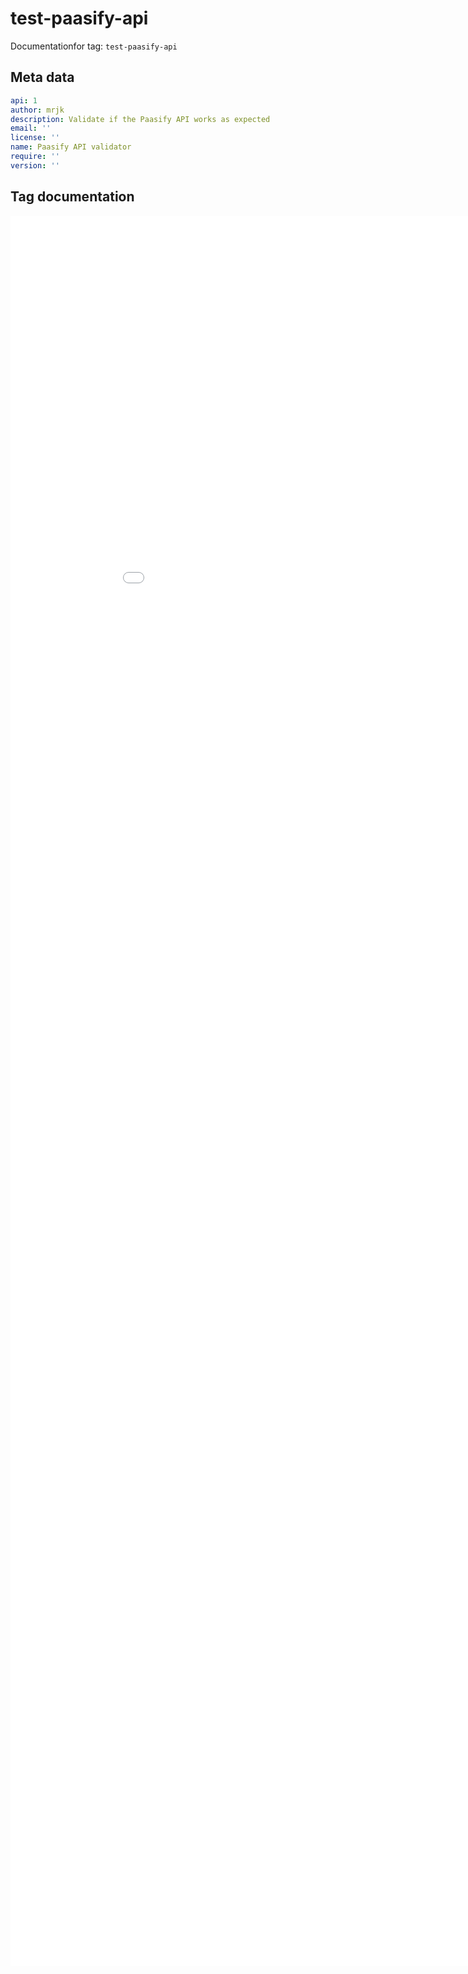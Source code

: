
# test-paasify-api

Documentationfor tag: `test-paasify-api`

## Meta data

``` yaml
api: 1
author: mrjk
description: Validate if the Paasify API works as expected
email: ''
license: ''
name: Paasify API validator
require: ''
version: ''

```

## Tag documentation

<iframe scrolling="yes" src="/plugins_apidoc/test-paasify-api/web.html" style="width: 100vw; height: 70vh; overflow: auto; border: 0px;">
</iframe>


                